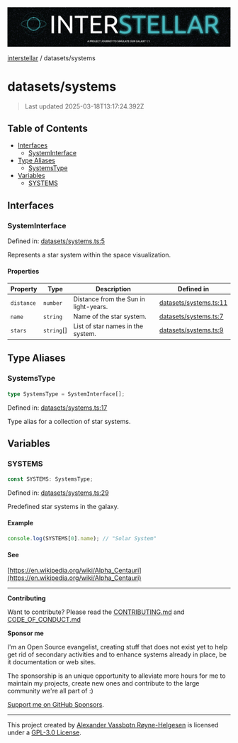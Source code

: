 <div>
  <img alt="SPECCER logo" src="https://raw.githubusercontent.com/phun-ky/interstellar/main/public/interstellar-header.png" style="max-height:120px;" />
</div>

[interstellar](../README.md) / datasets/systems

# datasets/systems

> Last updated 2025-03-18T13:17:24.392Z

## Table of Contents

- [Interfaces](#interfaces)
  - [SystemInterface](#systeminterface)
- [Type Aliases](#type-aliases)
  - [SystemsType](#systemstype)
- [Variables](#variables)
  - [SYSTEMS](#systems)

## Interfaces

### SystemInterface

Defined in:
[datasets/systems.ts:5](https://github.com/phun-ky/interstellar/blob/main/src/datasets/systems.ts#L5)

Represents a star system within the space visualization.

#### Properties

| Property                       | Type        | Description                           | Defined in                                                                                              |
| ------------------------------ | ----------- | ------------------------------------- | ------------------------------------------------------------------------------------------------------- |
| <a id="distance" /> `distance` | `number`    | Distance from the Sun in light-years. | [datasets/systems.ts:11](https://github.com/phun-ky/interstellar/blob/main/src/datasets/systems.ts#L11) |
| <a id="name" /> `name`         | `string`    | Name of the star system.              | [datasets/systems.ts:7](https://github.com/phun-ky/interstellar/blob/main/src/datasets/systems.ts#L7)   |
| <a id="stars" /> `stars`       | `string`\[] | List of star names in the system.     | [datasets/systems.ts:9](https://github.com/phun-ky/interstellar/blob/main/src/datasets/systems.ts#L9)   |

## Type Aliases

### SystemsType

```ts
type SystemsType = SystemInterface[];
```

Defined in:
[datasets/systems.ts:17](https://github.com/phun-ky/interstellar/blob/main/src/datasets/systems.ts#L17)

Type alias for a collection of star systems.

## Variables

### SYSTEMS

```ts
const SYSTEMS: SystemsType;
```

Defined in:
[datasets/systems.ts:29](https://github.com/phun-ky/interstellar/blob/main/src/datasets/systems.ts#L29)

Predefined star systems in the galaxy.

#### Example

```ts
console.log(SYSTEMS[0].name); // "Solar System"
```

#### See

[https://en.wikipedia.org/wiki/Alpha_Centauri](https://en.wikipedia.org/wiki/Alpha_Centauri)

---

**Contributing**

Want to contribute? Please read the
[CONTRIBUTING.md](https://github.com/phun-ky/interstellar/blob/main/CONTRIBUTING.md)
and
[CODE_OF_CONDUCT.md](https://github.com/phun-ky/interstellar/blob/main/CODE_OF_CONDUCT.md)

**Sponsor me**

I'm an Open Source evangelist, creating stuff that does not exist yet to help
get rid of secondary activities and to enhance systems already in place, be it
documentation or web sites.

The sponsorship is an unique opportunity to alleviate more hours for me to
maintain my projects, create new ones and contribute to the large community
we're all part of :)

[Support me on GitHub Sponsors](https://github.com/sponsors/phun-ky).

---

This project created by [Alexander Vassbotn Røyne-Helgesen](http://phun-ky.net)
is licensed under a [GPL-3.0
License](https://choosealicense.com/licenses/gpl-3.0/).
